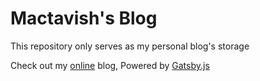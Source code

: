 # Mactavish's Blog

This repository only serves as my personal blog's storage

Check out my [online](https://macsalvation.net) blog, Powered by [Gatsby.js](https://www.gatsbyjs.org/)
